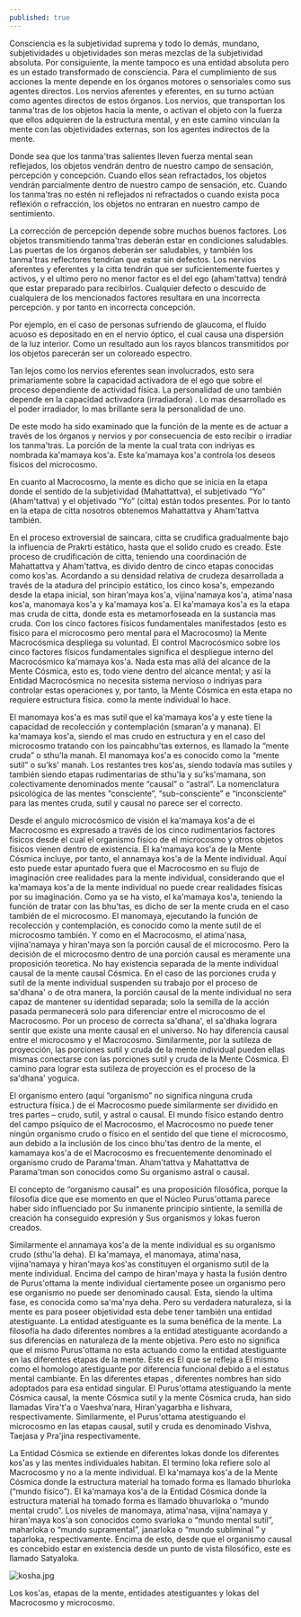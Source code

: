 ```yaml
---
published: true
---
```



Consciencia es la subjetividad suprema y todo lo demás, mundano, subjetividades u objetividades son meras mezclas de la subjetividad absoluta. Por consiguiente, la mente tampoco es una entidad absoluta pero es un estado transformado de consciencia. Para el cumplimiento de sus acciones la mente depende en los órganos motores o sensoriales como sus agentes directos. Los nervios aferentes y eferentes, en su turno actúan como agentes directos de estos órganos. Los nervios, que transportan los tanma'tras de los objetos hacia la mente, o activan el objeto con la fuerza que ellos adquieren de la estructura mental, y en este camino vinculan la mente con las objetividades externas, son los agentes indirectos de la mente.

Donde sea que los tanma'tras salientes lleven fuerza mental sean reflejados, los objetos vendrán dentro de nuestro campo de sensación, percepción y concepción. Cuando ellos sean refractados, los objetos vendrán parcialmente dentro de nuestro campo de sensación, etc. Cuando los tanma'tras no estén ni reflejados ni refractados o cuando exista poca reflexión o refracción, los objetos no entraran en nuestro campo de sentimiento.

La corrección de percepción depende sobre muchos buenos factores. Los objetos transmitiendo tanma'tras deberán estar en condiciones saludables. Las puertas de los órganos deberán ser saludables, y también los tanma'tras reflectores tendrían que estar sin defectos. Los nervios aferentes y eferentes y la citta tendrán que ser suficientemente fuertes y activos, y el ultimo pero no menor factor es el del ego (aham'tattva) tendrá que estar preparado para recibirlos. Cualquier defecto o descuido de cualquiera de los mencionados factores resultara en una incorrecta percepción. y por tanto en incorrecta concepción.

Por ejemplo, en el caso de personas sufriendo de glaucoma, el fluido acuoso es depositado en en el nervio óptico, el cual causa una dispersión de la luz interior. Como un resultado aun los rayos blancos transmitidos por los objetos parecerán ser un coloreado espectro.

Tan lejos como los nervios eferentes sean involucrados, esto sera primariamente sobre la capacidad activadora de el ego que sobre el proceso dependiente de actividad física. La personalidad de uno también depende en la capacidad activadora (irradiadora) . Lo mas desarrollado es el poder irradiador, lo mas brillante sera la personalidad de uno.

De este modo ha sido examinado que la función de la mente es de actuar a través de los órganos y nervios y por consecuencia de esto recibir o irradiar los tanma'tras. La porción de la mente la cual trata con indriyas es nombrada ka'mamaya kos'a. Este ka'mamaya kos'a controla los deseos físicos del microcosmo.

En cuanto al Macrocosmo, la mente es dicho que se inicia en la etapa donde el sentido de la subjetividad (Mahattattva), el subjetivado “Yo” (Aham'tattva) y el objetivado “Yo” (citta) están todos presentes. Por lo tanto en la etapa de citta nosotros obtenemos Mahattattva y Aham'tattva también.

En el proceso extroversial de saincara, citta se crudifica gradualmente bajo la influencia de Prakrti estático, hasta que el solido crudo es creado. Este proceso de crudificación de citta, teniendo una coordinación de Mahattattva y Aham'tattva, es divido dentro de cinco etapas conocidas como kos'as. Acordando a su densidad relativa de crudeza desarrollada a través de la atadura del principio estático, los cinco kosa's, empezando desde la etapa inicial, son hiran'maya kos'a, vijina'namaya kos'a, atima'nasa kos'a, manomaya kos'a y ka'mamaya kos'a. El ka'mamaya kos'a es la etapa mas cruda de  citta, donde esta es metamorfoseada en la sustancia mas cruda. Con los cinco factores físicos fundamentales manifestados (esto es físico para el microcosmo pero mental para el Macrocosmo) la Mente Macrocósmica despliega su voluntad. El control Macrocósmico sobre los cinco factores físicos fundamentales significa el despliegue interno del Macrocósmico ka'mamaya kos'a. Nada esta mas allá del alcance de la Mente Cósmica, esto es, todo viene dentro del alcance mental; y así la Entidad Macrocósmica no necesita sistema nervioso o indriyas para controlar estas operaciones y, por tanto, la Mente Cósmica en esta etapa no requiere estructura física. como la mente individual lo hace.

El manomaya kos'a es mas sutil que el ka'mamaya kos'a y este tiene la capacidad de recolección y contemplación (smaran'a y manana). El ka'mamaya kos'a, siendo el mas crudo en estructura y en el caso del microcosmo tratando con los paincabhu'tas externos, es llamado la “mente cruda” o sthu'la manah. El manomaya kos'a es conocido como la “mente sutil” o su'ks' manah. Los restantes tres kos'as, siendo todavía mas sutiles y también siendo etapas rudimentarias de sthu'la y su'ks'mamana, son colectivamente denominados mente “causal” o “astral”. La nomenclatura psicológica de las mentes “consciente”, “sub-consciente” e “inconsciente” para las mentes cruda, sutil y causal no parece ser el correcto.

Desde el angulo microcósmico de visión el ka'mamaya kos'a de el Macrocosmo es expresado a través de los cinco rudimentarios factores físicos desde el cual el organismo físico de el microcosmo y otros objetos físicos vienen dentro de existencia. El ka'mamaya kos'a de la Mente Cósmica incluye, por tanto, el annamaya kos'a de la Mente individual. Aquí esto puede estar apuntado fuera que el  Macrocosmo en su flujo de imaginación cree realidades para la mente individual, considerando que el  ka'mamaya kos'a de la mente individual no puede crear realidades físicas por su imaginación. Como ya se ha visto, el ka'mamaya kos'a, teniendo la función de tratar con las bhu'tas, es dicho de ser la mente cruda en el caso también de el microcosmo. El manomaya, ejecutando la función de recolección y contemplación, es conocido como la mente sutil de el microcosmo también. Y como en el Macrocosmo, el atima'nasa, vijina'namaya y hiran'maya son la porción causal de el microcosmo. Pero la decisión de el microcosmo dentro de una porción causal es meramente una proposición teoretica. No hay existencia separada de la mente individual causal de la mente causal Cósmica. En el caso de las porciones cruda y sutil de la mente individual suspenden su trabajo por el proceso de sa'dhana' o de otra manera, la porción causal de la mente individual no sera capaz de mantener su identidad separada; solo la semilla de la acción pasada permanecerá solo para diferenciar entre el microcosmo de el Macrocosmo. Por un proceso de correcta sa'dhana', el sa'dhaka lograra sentir que existe una mente causal en el universo. No hay diferencia causal entre el microcosmo y el Macrocosmo. Similarmente, por la sutileza de proyección, las porciones sutil y cruda de la mente individual pueden ellas mismas conectarse con las porciones sutil y cruda de la Mente Cósmica. El camino para lograr esta sutileza de proyección es el proceso de la sa'dhana'  yoguica.

El organismo entero (aquí “organismo” no significa ninguna cruda estructura física.) de el Macrocosmo puede similarmente ser dividido en tres partes – crudo, sutil, y astral o causal. El mundo físico estando dentro del campo psíquico de el Macrocosmo, el Macrocosmo no puede tener ningún organismo crudo o físico en el sentido del que tiene el microcosmo, aun debido a la inclusión de los cinco bhu'tas dentro de la mente, el kamamaya kos'a de el Macrocosmo es frecuentemente denominado el organismo crudo de Parama'tman. Aham'tattva y Mahattattva de Parama'tman son conocidos como Su organismo astral o causal.


El concepto de “organismo causal” es una proposición filosófica, porque la filosofía dice que ese momento en que el Núcleo Purus'ottama parece haber sido influenciado por Su inmanente principio sintiente, la semilla de creación ha conseguido expresión y Sus organismos y lokas fueron creados.

Similarmente el annamaya kos'a de la mente individual es su organismo crudo (sthu'la deha). El ka'mamaya, el manomaya, atima'nasa, vijina'namaya y hiran'maya kos'as constituyen el organismo sutil de la mente individual. Encima del campo de hiran'maya y hasta la fusión dentro de Purus'ottama la mente individual ciertamente posee un organismo pero ese organismo no puede ser denominado causal. Esta, siendo la ultima fase, es conocida como sa'ma'nya deha.
Pero su verdadera naturaleza, si la mente es para poseer objetividad esta debe tener también una entidad atestiguante. La entidad atestiguante es la suma benéfica de la mente. La filosofía ha dado diferentes nombres a la entidad atestiguante acordando a sus diferencias en naturaleza de la mente objetiva. Pero esto no significa que el mismo Purus'ottama no esta actuando como la entidad atestiguante en las diferentes etapas de la mente. Este es El que se refleja a El mismo como el homologo atestiguante por diferencia funcional debido a el estatus mental cambiante. En las diferentes etapas , diferentes nombres han sido adoptados para esa entidad singular. El Purus'ottama atestiguando la mente Cósmica causal, la mente Cósmica sutil y la mente Cósmica cruda, han sido llamadas Vira't'a o Vaeshva'nara, Hiran'yagarbha e Iishvara, respectivamente. Similarmente, el Purus'ottama atestiguando el microcosmo en las etapas causal, sutil y cruda es denominado Vishva, Taejasa y Pra'jina respectivamente.

La Entidad Cósmica se extiende en diferentes lokas donde los diferentes kos'as y las mentes individuales habitan. El termino loka refiere solo al Macrocosmo y no a la mente individual. El ka'mamaya kos'a de la Mente Cósmica donde la estructura material ha tomado forma es llamado bhurloka (“mundo físico”). El ka'mamaya kos'a de la Entidad Cósmica donde la estructura material ha tomado forma es llamado bhuvarloka o “mundo mental crudo”. Los niveles de manomaya, atima'nasa, vijina'namaya y hiran'maya kos'a son conocidos como svarloka o “mundo mental sutil”, maharloka o “mundo supramental”, janarloka o “mundo subliminal ” y taparloka, respectivamente. Encima de esto, desde que el organismo causal es concebido estar en existencia desde un punto de vista filosófico, este es llamado Satyaloka.

![kosha.jpg]({{site.baseurl}}/_posts/kosha.jpg)

Los kos'as, etapas de la mente, entidades atestiguantes y lokas del Macrocosmo y microcosmo.
